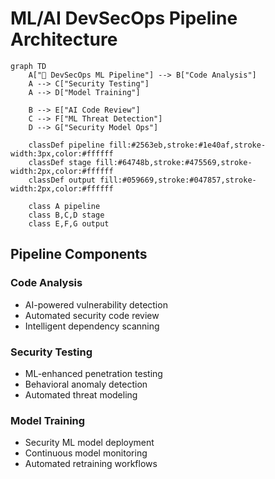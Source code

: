 # ML/AI DevSecOps Pipeline Architecture

```mermaid
graph TD
    A["🔄 DevSecOps ML Pipeline"] --> B["Code Analysis"]
    A --> C["Security Testing"]
    A --> D["Model Training"]
    
    B --> E["AI Code Review"]
    C --> F["ML Threat Detection"]
    D --> G["Security Model Ops"]
    
    classDef pipeline fill:#2563eb,stroke:#1e40af,stroke-width:3px,color:#ffffff
    classDef stage fill:#64748b,stroke:#475569,stroke-width:2px,color:#ffffff
    classDef output fill:#059669,stroke:#047857,stroke-width:2px,color:#ffffff
    
    class A pipeline
    class B,C,D stage
    class E,F,G output
```

## Pipeline Components

### Code Analysis
- AI-powered vulnerability detection
- Automated security code review
- Intelligent dependency scanning

### Security Testing
- ML-enhanced penetration testing
- Behavioral anomaly detection
- Automated threat modeling

### Model Training
- Security ML model deployment
- Continuous model monitoring
- Automated retraining workflows